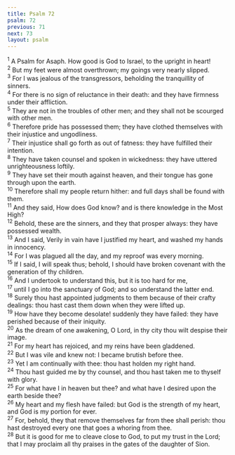 ```yaml
---
title: Psalm 72
psalm: 72
previous: 71
next: 73
layout: psalm
---
```

<div class="psalm-verse"><sup class="verse-number">1</sup> A Psalm for Asaph. How good is God to Israel, to the upright in heart! </div><div class="psalm-verse"><sup class="verse-number">2</sup> But my feet were almost overthrown; my goings very nearly slipped. </div><div class="psalm-verse"><sup class="verse-number">3</sup> For I was jealous of the transgressors, beholding the tranquillity of sinners. </div><div class="psalm-verse"><sup class="verse-number">4</sup> For there is no sign of reluctance in their death: and they have firmness under their affliction. </div><div class="psalm-verse"><sup class="verse-number">5</sup> They are not in the troubles of other men; and they shall not be scourged with other men. </div><div class="psalm-verse"><sup class="verse-number">6</sup> Therefore pride has possessed them; they have clothed themselves with their injustice and ungodliness. </div><div class="psalm-verse"><sup class="verse-number">7</sup> Their injustice shall go forth as out of fatness: they have fulfilled their intention. </div><div class="psalm-verse"><sup class="verse-number">8</sup> They have taken counsel and spoken in wickedness: they have uttered unrighteousness loftily. </div><div class="psalm-verse"><sup class="verse-number">9</sup> They have set their mouth against heaven, and their tongue has gone through upon the earth. </div><div class="psalm-verse"><sup class="verse-number">10</sup> Therefore shall my people return hither: and full days shall be found with them. </div><div class="psalm-verse"><sup class="verse-number">11</sup> And they said, How does God know? and is there knowledge in the Most High? </div><div class="psalm-verse"><sup class="verse-number">12</sup> Behold, these are the sinners, and they that prosper always: they have possessed wealth. </div><div class="psalm-verse"><sup class="verse-number">13</sup> And I said, Verily in vain have I justified my heart, and washed my hands in innocency. </div><div class="psalm-verse"><sup class="verse-number">14</sup> For I was plagued all the day, and my reproof was every morning. </div><div class="psalm-verse"><sup class="verse-number">15</sup> If I said, I will speak thus; behold, I should have broken covenant with the generation of thy children. </div><div class="psalm-verse"><sup class="verse-number">16</sup> And I undertook to understand this, but it is too hard for me, </div><div class="psalm-verse"><sup class="verse-number">17</sup> until I go into the sanctuary of God; and so understand the latter end. </div><div class="psalm-verse"><sup class="verse-number">18</sup> Surely thou hast appointed judgments to them because of their crafty dealings: thou hast cast them down when they were lifted up. </div><div class="psalm-verse"><sup class="verse-number">19</sup> How have they become desolate! suddenly they have failed: they have perished because of their iniquity. </div><div class="psalm-verse"><sup class="verse-number">20</sup> As the dream of one awakening, O Lord, in thy city thou wilt despise their image. </div><div class="psalm-verse"><sup class="verse-number">21</sup> For my heart has rejoiced, and my reins have been gladdened. </div><div class="psalm-verse"><sup class="verse-number">22</sup> But I was vile and knew not: I became brutish before thee. </div><div class="psalm-verse"><sup class="verse-number">23</sup> Yet I am continually with thee: thou hast holden my right hand. </div><div class="psalm-verse"><sup class="verse-number">24</sup> Thou hast guided me by thy counsel, and thou hast taken me to thyself with glory. </div><div class="psalm-verse"><sup class="verse-number">25</sup> For what have I in heaven but thee? and what have I desired upon the earth beside thee? </div><div class="psalm-verse"><sup class="verse-number">26</sup> My heart and my flesh have failed: but God is the strength of my heart, and God is my portion for ever. </div><div class="psalm-verse"><sup class="verse-number">27</sup> For, behold, they that remove themselves far from thee shall perish: thou hast destroyed every one that goes a whoring from thee. </div><div class="psalm-verse"><sup class="verse-number">28</sup> But it is good for me to cleave close to God, to put my trust in the Lord; that I may proclaim all thy praises in the gates of the daughter of Sion. </div>